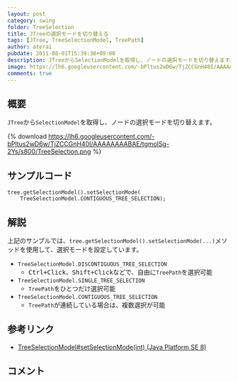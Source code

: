 ```yaml
---
layout: post
category: swing
folder: TreeSelection
title: JTreeの選択モードを切り替える
tags: [JTree, TreeSelectionModel, TreePath]
author: aterai
pubdate: 2011-08-01T15:39:38+09:00
description: JTreeからSelectionModelを取得し、ノードの選択モードを切り替えます。
image: https://lh6.googleusercontent.com/-bPltus2wD6w/TjZCCGnH40I/AAAAAAAABAE/tgmolSg-2Ys/s800/TreeSelection.png
comments: true
---
```

## 概要
`JTree`から`SelectionModel`を取得し、ノードの選択モードを切り替えます。

{% download https://lh6.googleusercontent.com/-bPltus2wD6w/TjZCCGnH40I/AAAAAAAABAE/tgmolSg-2Ys/s800/TreeSelection.png %}

## サンプルコード
<pre class="prettyprint"><code>tree.getSelectionModel().setSelectionMode(
    TreeSelectionModel.CONTIGUOUS_TREE_SELECTION);
</code></pre>

## 解説
上記のサンプルでは、`tree.getSelectionModel().setSelectionMode(...)`メソッドを使用して、選択モードを設定しています。

- `TreeSelectionModel.DISCONTIGUOUS_TREE_SELECTION`
    - <kbd>Ctrl+Click</kbd>、<kbd>Shift+Click</kbd>などで、自由に`TreePath`を選択可能
- `TreeSelectionModel.SINGLE_TREE_SELECTION`
    - `TreePath`をひとつだけ選択可能
- `TreeSelectionModel.CONTIGUOUS_TREE_SELECTION`
    - `TreePath`が連続している場合は、複数選択が可能

<!-- dummy comment line for breaking list -->

## 参考リンク
- [TreeSelectionModel#setSelectionMode(int) (Java Platform SE 8)](https://docs.oracle.com/javase/jp/8/docs/api/javax/swing/tree/TreeSelectionModel.html#setSelectionMode-int-)

<!-- dummy comment line for breaking list -->

## コメント
